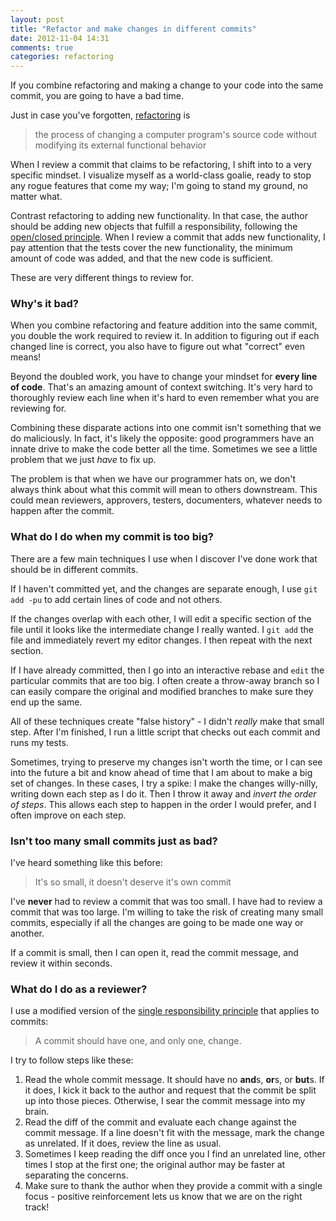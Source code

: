 ```yaml
---
layout: post
title: "Refactor and make changes in different commits"
date: 2012-11-04 14:31
comments: true
categories: refactoring
---
```


If you combine refactoring and making a change to your code into the
same commit, you are going to have a bad time.

<!-- more -->

Just in case you've forgotten, [refactoring][refactor] is

> the process of changing a computer program's source code without
> modifying its external functional behavior

When I review a commit that claims to be refactoring, I shift into to
a very specific mindset. I visualize myself as a world-class goalie,
ready to stop any rogue features that come my way; I'm going to stand
my ground, no matter what.

Contrast refactoring to adding new functionality. In that case, the
author should be adding new objects that fulfill a responsibility,
following the [open/closed principle][OCP]. When I review a commit
that adds new functionality, I pay attention that the tests cover the
new functionality, the minimum amount of code was added, and that the
new code is sufficient.

These are very different things to review for.

### Why's it bad?

When you combine refactoring and feature addition into the same
commit, you double the work required to review it. In addition to
figuring out if each changed line is correct, you also have to figure
out what "correct" even means!

Beyond the doubled work, you have to change your mindset for **every
line of code**. That's an amazing amount of context switching. It's
very hard to thoroughly review each line when it's hard to even
remember what you are reviewing for.

Combining these disparate actions into one commit isn't something that
we do maliciously. In fact, it's likely the opposite: good programmers
have an innate drive to make the code better all the time. Sometimes
we see a little problem that we just *have* to fix up.

The problem is that when we have our programmer hats on, we don't
always think about what this commit will mean to others
downstream. This could mean reviewers, approvers, testers,
documenters, whatever needs to happen after the commit.

### What do I do when my commit is too big?

There are a few main techniques I use when I discover I've done work
that should be in different commits.

If I haven't committed yet, and the changes are separate enough, I use
`git add -pu` to add certain lines of code and not others.

If the changes overlap with each other, I will edit a specific section
of the file until it looks like the intermediate change I really
wanted. I `git add` the file and immediately revert my editor
changes. I then repeat with the next section.

If I have already committed, then I go into an interactive rebase and
`edit` the particular commits that are too big. I often create a
throw-away branch so I can easily compare the original and modified
branches to make sure they end up the same.

All of these techniques create "false history" - I didn't *really*
make that small step. After I'm finished, I run a little script that
checks out each commit and runs my tests.

Sometimes, trying to preserve my changes isn't worth the time, or I
can see into the future a bit and know ahead of time that I am about
to make a big set of changes. In these cases, I try a spike: I make
the changes willy-nilly, writing down each step as I do it. Then I
throw it away and *invert the order of steps*. This allows each step
to happen in the order I would prefer, and I often improve on each
step.

### Isn't too many small commits just as bad?

I've heard something like this before:

> It's so small, it doesn't deserve it's own commit

I've **never** had to review a commit that was too small. I have had
to review a commit that was too large. I'm willing to take the risk of
creating many small commits, especially if all the changes are going
to be made one way or another.

If a commit is small, then I can open it, read the commit message, and
review it within seconds.

### What do I do as a reviewer?

I use a modified version of the [single responsibility principle][SRP]
that applies to commits:

> A commit should have one, and only one, change.

I try to follow steps like these:

1. Read the whole commit message. It should have no **and**s, **or**s,
or **but**s. If it does, I kick it back to the author and request that
the commit be split up into those pieces. Otherwise, I sear the commit
message into my brain.
2. Read the diff of the commit and evaluate each change against the
commit message. If a line doesn't fit with the message, mark the
change as unrelated. If it does, review the line as usual.
3. Sometimes I keep reading the diff once you I find an unrelated
line, other times I stop at the first one; the original author may be
faster at separating the concerns.
4. Make sure to thank the author when they provide a commit with a
single focus - positive reinforcement lets us know that we are on the
right track!

[refactor]: http://en.wikipedia.org/wiki/Refactoring
[OCP]: http://en.wikipedia.org/wiki/Open/closed_principle
[SRP]: http://en.wikipedia.org/wiki/Single_responsibility_principle
